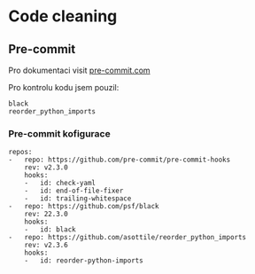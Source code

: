 # Code cleaning


## Pre-commit

Pro dokumentaci visit [pre-commit.com](https://pre-commit.com/)

Pro kontrolu kodu jsem pouzil:

    black
    reorder_python_imports

### Pre-commit kofigurace

```
repos:
-   repo: https://github.com/pre-commit/pre-commit-hooks
    rev: v2.3.0
    hooks:
    -   id: check-yaml
    -   id: end-of-file-fixer
    -   id: trailing-whitespace
-   repo: https://github.com/psf/black
    rev: 22.3.0
    hooks:
    -   id: black
-   repo: https://github.com/asottile/reorder_python_imports
    rev: v2.3.6
    hooks:
    -   id: reorder-python-imports
```
